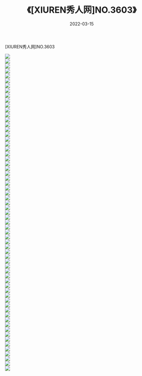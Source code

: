 ﻿---
layout: post
title:  《[XIUREN秀人网]NO.3603》
date:   2022-03-15
img: http://img.660000.xyz/Sharelink/秀人网/秀人网第04部分/[XIUREN秀人网]NO.3603/000.jpg
categories: [美女, 清纯, 唯美]
---

[XIUREN秀人网]NO.3603

 ![](http://img.660000.xyz/Sharelink/秀人网/秀人网第04部分/[XIUREN秀人网]NO.3603/001.jpg) <br>![](http://img.660000.xyz/Sharelink/秀人网/秀人网第04部分/[XIUREN秀人网]NO.3603/002.jpg) <br>![](http://img.660000.xyz/Sharelink/秀人网/秀人网第04部分/[XIUREN秀人网]NO.3603/003.jpg) <br>![](http://img.660000.xyz/Sharelink/秀人网/秀人网第04部分/[XIUREN秀人网]NO.3603/004.jpg) <br>![](http://img.660000.xyz/Sharelink/秀人网/秀人网第04部分/[XIUREN秀人网]NO.3603/005.jpg) <br>![](http://img.660000.xyz/Sharelink/秀人网/秀人网第04部分/[XIUREN秀人网]NO.3603/006.jpg) <br>![](http://img.660000.xyz/Sharelink/秀人网/秀人网第04部分/[XIUREN秀人网]NO.3603/007.jpg) <br>![](http://img.660000.xyz/Sharelink/秀人网/秀人网第04部分/[XIUREN秀人网]NO.3603/008.jpg) <br>![](http://img.660000.xyz/Sharelink/秀人网/秀人网第04部分/[XIUREN秀人网]NO.3603/009.jpg) <br>![](http://img.660000.xyz/Sharelink/秀人网/秀人网第04部分/[XIUREN秀人网]NO.3603/010.jpg) <br>![](http://img.660000.xyz/Sharelink/秀人网/秀人网第04部分/[XIUREN秀人网]NO.3603/011.jpg) <br>![](http://img.660000.xyz/Sharelink/秀人网/秀人网第04部分/[XIUREN秀人网]NO.3603/012.jpg) <br>![](http://img.660000.xyz/Sharelink/秀人网/秀人网第04部分/[XIUREN秀人网]NO.3603/013.jpg) <br>![](http://img.660000.xyz/Sharelink/秀人网/秀人网第04部分/[XIUREN秀人网]NO.3603/014.jpg) <br>![](http://img.660000.xyz/Sharelink/秀人网/秀人网第04部分/[XIUREN秀人网]NO.3603/015.jpg) <br>![](http://img.660000.xyz/Sharelink/秀人网/秀人网第04部分/[XIUREN秀人网]NO.3603/016.jpg) <br>![](http://img.660000.xyz/Sharelink/秀人网/秀人网第04部分/[XIUREN秀人网]NO.3603/017.jpg) <br>![](http://img.660000.xyz/Sharelink/秀人网/秀人网第04部分/[XIUREN秀人网]NO.3603/018.jpg) <br>![](http://img.660000.xyz/Sharelink/秀人网/秀人网第04部分/[XIUREN秀人网]NO.3603/019.jpg) <br>![](http://img.660000.xyz/Sharelink/秀人网/秀人网第04部分/[XIUREN秀人网]NO.3603/020.jpg) <br>![](http://img.660000.xyz/Sharelink/秀人网/秀人网第04部分/[XIUREN秀人网]NO.3603/021.jpg) <br>![](http://img.660000.xyz/Sharelink/秀人网/秀人网第04部分/[XIUREN秀人网]NO.3603/022.jpg) <br>![](http://img.660000.xyz/Sharelink/秀人网/秀人网第04部分/[XIUREN秀人网]NO.3603/023.jpg) <br>![](http://img.660000.xyz/Sharelink/秀人网/秀人网第04部分/[XIUREN秀人网]NO.3603/024.jpg) <br>![](http://img.660000.xyz/Sharelink/秀人网/秀人网第04部分/[XIUREN秀人网]NO.3603/025.jpg) <br>![](http://img.660000.xyz/Sharelink/秀人网/秀人网第04部分/[XIUREN秀人网]NO.3603/026.jpg) <br>![](http://img.660000.xyz/Sharelink/秀人网/秀人网第04部分/[XIUREN秀人网]NO.3603/027.jpg) <br>![](http://img.660000.xyz/Sharelink/秀人网/秀人网第04部分/[XIUREN秀人网]NO.3603/028.jpg) <br>![](http://img.660000.xyz/Sharelink/秀人网/秀人网第04部分/[XIUREN秀人网]NO.3603/029.jpg) <br>![](http://img.660000.xyz/Sharelink/秀人网/秀人网第04部分/[XIUREN秀人网]NO.3603/030.jpg) <br>![](http://img.660000.xyz/Sharelink/秀人网/秀人网第04部分/[XIUREN秀人网]NO.3603/031.jpg) <br>![](http://img.660000.xyz/Sharelink/秀人网/秀人网第04部分/[XIUREN秀人网]NO.3603/032.jpg) <br>![](http://img.660000.xyz/Sharelink/秀人网/秀人网第04部分/[XIUREN秀人网]NO.3603/033.jpg) <br>![](http://img.660000.xyz/Sharelink/秀人网/秀人网第04部分/[XIUREN秀人网]NO.3603/034.jpg) <br>![](http://img.660000.xyz/Sharelink/秀人网/秀人网第04部分/[XIUREN秀人网]NO.3603/035.jpg) <br>![](http://img.660000.xyz/Sharelink/秀人网/秀人网第04部分/[XIUREN秀人网]NO.3603/036.jpg) <br>![](http://img.660000.xyz/Sharelink/秀人网/秀人网第04部分/[XIUREN秀人网]NO.3603/037.jpg) <br>![](http://img.660000.xyz/Sharelink/秀人网/秀人网第04部分/[XIUREN秀人网]NO.3603/038.jpg) <br>![](http://img.660000.xyz/Sharelink/秀人网/秀人网第04部分/[XIUREN秀人网]NO.3603/039.jpg) <br>![](http://img.660000.xyz/Sharelink/秀人网/秀人网第04部分/[XIUREN秀人网]NO.3603/040.jpg) <br>![](http://img.660000.xyz/Sharelink/秀人网/秀人网第04部分/[XIUREN秀人网]NO.3603/041.jpg) <br>![](http://img.660000.xyz/Sharelink/秀人网/秀人网第04部分/[XIUREN秀人网]NO.3603/042.jpg) <br>![](http://img.660000.xyz/Sharelink/秀人网/秀人网第04部分/[XIUREN秀人网]NO.3603/043.jpg) <br>![](http://img.660000.xyz/Sharelink/秀人网/秀人网第04部分/[XIUREN秀人网]NO.3603/044.jpg) <br>![](http://img.660000.xyz/Sharelink/秀人网/秀人网第04部分/[XIUREN秀人网]NO.3603/045.jpg) <br>![](http://img.660000.xyz/Sharelink/秀人网/秀人网第04部分/[XIUREN秀人网]NO.3603/046.jpg) <br>![](http://img.660000.xyz/Sharelink/秀人网/秀人网第04部分/[XIUREN秀人网]NO.3603/047.jpg) <br>![](http://img.660000.xyz/Sharelink/秀人网/秀人网第04部分/[XIUREN秀人网]NO.3603/048.jpg) <br>![](http://img.660000.xyz/Sharelink/秀人网/秀人网第04部分/[XIUREN秀人网]NO.3603/049.jpg) <br>![](http://img.660000.xyz/Sharelink/秀人网/秀人网第04部分/[XIUREN秀人网]NO.3603/050.jpg) <br>![](http://img.660000.xyz/Sharelink/秀人网/秀人网第04部分/[XIUREN秀人网]NO.3603/051.jpg) <br>![](http://img.660000.xyz/Sharelink/秀人网/秀人网第04部分/[XIUREN秀人网]NO.3603/052.jpg) <br>![](http://img.660000.xyz/Sharelink/秀人网/秀人网第04部分/[XIUREN秀人网]NO.3603/053.jpg) <br>![](http://img.660000.xyz/Sharelink/秀人网/秀人网第04部分/[XIUREN秀人网]NO.3603/054.jpg) <br>![](http://img.660000.xyz/Sharelink/秀人网/秀人网第04部分/[XIUREN秀人网]NO.3603/055.jpg) <br>![](http://img.660000.xyz/Sharelink/秀人网/秀人网第04部分/[XIUREN秀人网]NO.3603/056.jpg) <br>![](http://img.660000.xyz/Sharelink/秀人网/秀人网第04部分/[XIUREN秀人网]NO.3603/057.jpg) <br>![](http://img.660000.xyz/Sharelink/秀人网/秀人网第04部分/[XIUREN秀人网]NO.3603/058.jpg) <br>![](http://img.660000.xyz/Sharelink/秀人网/秀人网第04部分/[XIUREN秀人网]NO.3603/059.jpg) <br>![](http://img.660000.xyz/Sharelink/秀人网/秀人网第04部分/[XIUREN秀人网]NO.3603/060.jpg) <br>![](http://img.660000.xyz/Sharelink/秀人网/秀人网第04部分/[XIUREN秀人网]NO.3603/061.jpg) <br>![](http://img.660000.xyz/Sharelink/秀人网/秀人网第04部分/[XIUREN秀人网]NO.3603/062.jpg) <br>![](http://img.660000.xyz/Sharelink/秀人网/秀人网第04部分/[XIUREN秀人网]NO.3603/063.jpg) <br>![](http://img.660000.xyz/Sharelink/秀人网/秀人网第04部分/[XIUREN秀人网]NO.3603/064.jpg) <br>![](http://img.660000.xyz/Sharelink/秀人网/秀人网第04部分/[XIUREN秀人网]NO.3603/065.jpg) <br>